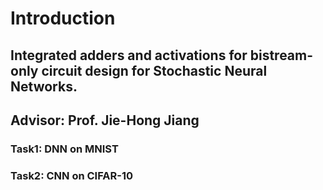 # Introduction
## Integrated adders and activations for bistream-only circuit design for Stochastic Neural Networks.
## Advisor: Prof. Jie-Hong Jiang
### Task1: DNN on MNIST
### Task2: CNN on CIFAR-10
